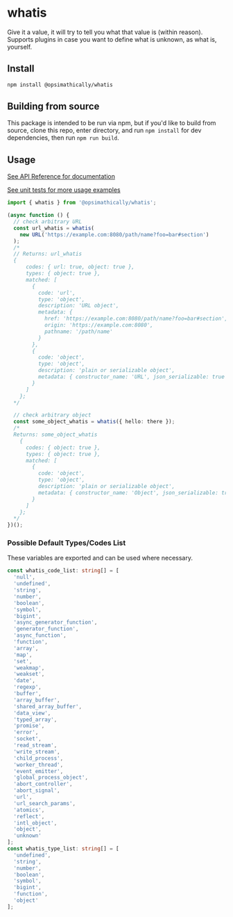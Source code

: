 # whatis

Give it a value, it will try to tell you what that value is (within reason). Supports
plugins in case you want to define what is unknown, as what is, yourself.

## Install

```bash
npm install @opsimathically/whatis
```

## Building from source

This package is intended to be run via npm, but if you'd like to build from source,
clone this repo, enter directory, and run `npm install` for dev dependencies, then run
`npm run build`.

## Usage

[See API Reference for documentation](https://github.com/opsimathically/whatis/blob/main/docs/)

[See unit tests for more usage examples](https://github.com/opsimathically/whatis/blob/main/test/whatis.test.ts)

```typescript
import { whatis } from '@opsimathically/whatis';

(async function () {
  // check arbitrary URL
  const url_whatis = whatis(
    new URL('https://example.com:8080/path/name?foo=bar#section')
  );
  /*
  // Returns: url_whatis
  {
      codes: { url: true, object: true },
      types: { object: true },
      matched: [
        {
          code: 'url',
          type: 'object',
          description: 'URL object',
          metadata: {
            href: 'https://example.com:8080/path/name?foo=bar#section',
            origin: 'https://example.com:8080',
            pathname: '/path/name'
          }
        },
        {
          code: 'object',
          type: 'object',
          description: 'plain or serializable object',
          metadata: { constructor_name: 'URL', json_serializable: true }
        }
      ]
    };
  */

  // check arbitrary object
  const some_object_whatis = whatis({ hello: there });
  /*
  Returns: some_object_whatis
    {
      codes: { object: true },
      types: { object: true },
      matched: [
        {
          code: 'object',
          type: 'object',
          description: 'plain or serializable object',
          metadata: { constructor_name: 'Object', json_serializable: true }
        }
      ]
    };
  */
})();
```

### Possible Default Types/Codes List

These variables are exported and can be used where necessary.

```typescript
const whatis_code_list: string[] = [
  'null',
  'undefined',
  'string',
  'number',
  'boolean',
  'symbol',
  'bigint',
  'async_generator_function',
  'generator_function',
  'async_function',
  'function',
  'array',
  'map',
  'set',
  'weakmap',
  'weakset',
  'date',
  'regexp',
  'buffer',
  'array_buffer',
  'shared_array_buffer',
  'data_view',
  'typed_array',
  'promise',
  'error',
  'socket',
  'read_stream',
  'write_stream',
  'child_process',
  'worker_thread',
  'event_emitter',
  'global_process_object',
  'abort_controller',
  'abort_signal',
  'url',
  'url_search_params',
  'atomics',
  'reflect',
  'intl_object',
  'object',
  'unknown'
];
const whatis_type_list: string[] = [
  'undefined',
  'string',
  'number',
  'boolean',
  'symbol',
  'bigint',
  'function',
  'object'
];
```
